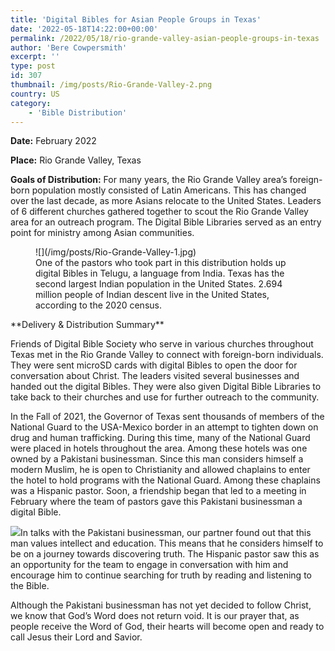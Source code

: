 ```yaml
---
title: 'Digital Bibles for Asian People Groups in Texas'
date: '2022-05-18T14:22:00+00:00'
permalink: /2022/05/18/rio-grande-valley-asian-people-groups-in-texas
author: 'Bere Cowpersmith'
excerpt: ''
type: post
id: 307
thumbnail: /img/posts/Rio-Grande-Valley-2.png
country: US
category:
    - 'Bible Distribution'
---
```

**Date:** February 2022

**Place:** Rio Grande Valley, Texas

**Goals of Distribution:** For many years, the Rio Grande Valley area’s foreign-born population mostly consisted of Latin Americans. This has changed over the last decade, as more Asians relocate to the United States. Leaders of 6 different churches gathered together to scout the Rio Grande Valley area for an outreach program. The Digital Bible Libraries served as an entry point for ministry among Asian communities.

<div class="wp-block-image"><figure class="aligncenter size-large">![](/img/posts/Rio-Grande-Valley-1.jpg)<figcaption>One of the pastors who took part in this distribution holds up digital Bibles in Telugu, a language from India. Texas has the second largest Indian population in the United States. 2.694 million people of Indian descent live in the United States, according to the 2020 census.</figcaption></figure></div>**Delivery &amp; Distribution Summary**

Friends of Digital Bible Society who serve in various churches throughout Texas met in the Rio Grande Valley to connect with foreign-born individuals. They were sent microSD cards with digital Bibles to open the door for conversation about Christ. The leaders visited several businesses and handed out the digital Bibles. They were also given Digital Bible Libraries to take back to their churches and use for further outreach to the community.

In the Fall of 2021, the Governor of Texas sent thousands of members of the National Guard to the USA-Mexico border in an attempt to tighten down on drug and human trafficking. During this time, many of the National Guard were placed in hotels throughout the area. Among these hotels was one owned by a Pakistani businessman. Since this man considers himself a modern Muslim, he is open to Christianity and allowed chaplains to enter the hotel to hold programs with the National Guard. Among these chaplains was a Hispanic pastor. Soon, a friendship began that led to a meeting in February where the team of pastors gave this Pakistani businessman a digital Bible.

![](/img/posts/Pakistani-Man-FB-Post-Images.png)In talks with the Pakistani businessman, our partner found out that this man values intellect and education. This means that he considers himself to be on a journey towards discovering truth. The Hispanic pastor saw this as an opportunity for the team to engage in conversation with him and encourage him to continue searching for truth by reading and listening to the Bible.

Although the Pakistani businessman has not yet decided to follow Christ, we know that God’s Word does not return void. It is our prayer that, as people receive the Word of God, their hearts will become open and ready to call Jesus their Lord and Savior.